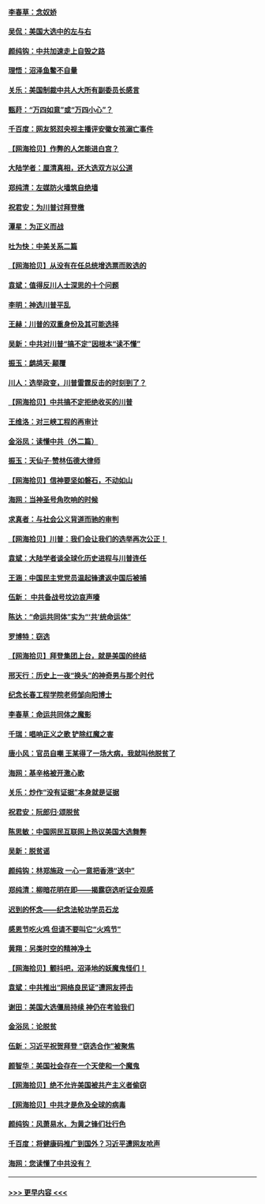 #### [李春草：念奴娇](../pages/nsc993/n12607083.md?t=12100151) 
#### [吴侃：美国大选中的左与右](../pages/nsc993/n12607054.md?t=12100151) 
#### [颜纯钩：中共加速走上自毁之路](../pages/nsc993/n12606473.md?t=12100151) 
#### [理悟：沼泽鱼鳖不自量](../pages/nsc993/n12606454.md?t=12100151) 
#### [关乐：美国制裁中共人大所有副委员长感言](../pages/nsc993/n12606442.md?t=12100151) 
#### [甄莳：“万四如意”或“万四小心”？](../pages/nsc993/n12606091.md?t=12100151) 
#### [千百度：网友怒怼央视主播评安徽女孩溺亡事件](../pages/nsc993/n12605370.md?t=12100151) 
#### [【网海拾贝】作弊的人怎能进白宫？](../pages/nsc993/n12603546.md?t=12100151) 
#### [大陆学者：厘清真相，还大选双方以公道](../pages/nsc993/n12603475.md?t=12100151) 
#### [郑纯清：左媒防火墙筑自绝墙](../pages/nsc993/n12602226.md?t=12100151) 
#### [祝君安：为川普讨拜登檄](../pages/nsc993/n12602199.md?t=12100151) 
#### [潭星：为正义而战](../pages/nsc993/n12600926.md?t=12100151) 
#### [吐为快：中美关系二篇](../pages/nsc993/n12600908.md?t=12100151) 
#### [【网海拾贝】从没有在任总统增选票而败选的](../pages/nsc993/n12600435.md?t=12100151) 
#### [袁斌：值得反川人士深思的十个问题](../pages/nsc993/n12600332.md?t=12100151) 
#### [李明：神选川普平乱](../pages/nsc993/n12599751.md?t=12100151) 
#### [王赫：川普的双重身份及其可能选择](../pages/nsc993/n12599723.md?t=12100151) 
#### [吴新：中共对川普“搞不定”因根本“读不懂”](../pages/nsc993/n12599502.md?t=12100151) 
#### [振玉：鹧鸪天‧颠覆](../pages/nsc993/n12599494.md?t=12100151) 
#### [川人：选举政变，川普雷霆反击的时刻到了？](../pages/nsc993/n12599291.md?t=12100151) 
#### [【网海拾贝】中共搞不定拒绝收买的川普](../pages/nsc993/n12598955.md?t=12100151) 
#### [王维洛：对三峡工程的再审计](../pages/nsc993/n12598436.md?t=12100151) 
#### [金浴凤：读懂中共（外二篇）](../pages/nsc993/n12597943.md?t=12100151) 
#### [振玉：天仙子‧赞林伍德大律师](../pages/nsc993/n12597929.md?t=12100151) 
#### [【网海拾贝】信神要坚如磐石，不动如山](../pages/nsc993/n12597901.md?t=12100151) 
#### [海网：当神圣号角吹响的时候](../pages/nsc993/n12595891.md?t=12100151) 
#### [求真者：与社会公义背道而驰的审判](../pages/nsc993/n12595868.md?t=12100151) 
#### [【网海拾贝】川普：我们会让我们的选举再次公正！](../pages/nsc993/n12594930.md?t=12100151) 
#### [袁斌：大陆学者谈全球化历史进程与川普连任](../pages/nsc993/n12594690.md?t=12100151) 
#### [王涵：中国民主党党员温起锋遣返中国后被捕](../pages/nsc993/n12594540.md?t=12100151) 
#### [伍新： 中共备战号坟边哀声嚎](../pages/nsc993/n12593086.md?t=12100151) 
#### [陈达：“命运共同体”实为“‘共’统命运体”](../pages/nsc993/n12590865.md?t=12100151) 
#### [罗博特：窃选](../pages/nsc993/n12590619.md?t=12100151) 
#### [【网海拾贝】拜登集团上台，就是美国的终结](../pages/nsc993/n12589725.md?t=12100151) 
#### [邢天行：历史上一夜“换头”的神奇男与那个时代](../pages/nsc993/n12589424.md?t=12100151) 
#### [纪念长春工程学院老师邹向阳博士](../pages/nsc993/n12585390.md?t=12100151) 
#### [李春草：命运共同体之魔影](../pages/nsc993/n12585026.md?t=12100151) 
#### [千瑞：唱响正义之歌 铲除红魔之害](../pages/nsc993/n12585002.md?t=12100151) 
#### [唐小风：官员自嘲 王某得了一场大病，我就叫他脱贫了](../pages/nsc993/n12584981.md?t=12100151) 
#### [海网：基辛格被开激心歌](../pages/nsc993/n12584946.md?t=12100151) 
#### [关乐：炒作“没有证据”本身就是证据](../pages/nsc993/n12583146.md?t=12100151) 
#### [祝君安：阮郎归‧颂脱贫](../pages/nsc993/n12583119.md?t=12100151) 
#### [陈思敏：中国网民互联网上热议美国大选舞弊](../pages/nsc993/n12582845.md?t=12100151) 
#### [吴新：脱贫谣](../pages/nsc993/n12580839.md?t=12100151) 
#### [颜纯钩：林郑施政 一心一意把香港“送中”](../pages/nsc993/n12580805.md?t=12100151) 
#### [郑纯清：柳暗花明在即——揭露窃选听证会观感](../pages/nsc993/n12580795.md?t=12100151) 
#### [迟到的怀念——纪念法轮功学员石龙](../pages/nsc993/n12580245.md?t=12100151) 
#### [感恩节吃火鸡  但请不要叫它“火鸡节”](../pages/nsc993/n12580252.md?t=12100151) 
#### [黄翔：另类时空的精神净土](../pages/nsc993/n12578638.md?t=12100151) 
#### [【网海拾贝】颤抖吧，沼泽地的妖魔鬼怪们！](../pages/nsc993/n12578552.md?t=12100151) 
#### [袁斌：中共推出“网络良民证”遭网友抨击](../pages/nsc993/n12578511.md?t=12100151) 
#### [谢田：美国大选僵局持续 神仍在考验我们](../pages/nsc993/n12577432.md?t=12100151) 
#### [金浴凤：论脱贫](../pages/nsc993/n12576386.md?t=12100151) 
#### [伍新：习近平祝贺拜登 “窃选合作”被聚焦](../pages/nsc993/n12576358.md?t=12100151) 
#### [颜智华：美国社会存在一个天使和一个魔鬼](../pages/nsc993/n12574299.md?t=12100151) 
#### [【网海拾贝】绝不允许美国被共产主义者偷窃](../pages/nsc993/n12573396.md?t=12100151) 
#### [【网海拾贝】中共才是危及全球的病毒](../pages/nsc993/n12571204.md?t=12100151) 
#### [颜纯钩：风萧易水，为黄之锋们壮行色](../pages/nsc993/n12571487.md?t=12100151) 
#### [千百度：将健康码推广到国外？习近平遭网友呛声](../pages/nsc993/n12570808.md?t=12100151) 
#### [海网：您读懂了中共没有？](../pages/nsc993/n12570487.md?t=12100151) 

----
#### [ >>> 更早内容 <<< ](../indexes/nsc993-earlier.md)
